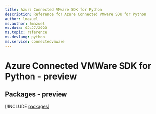 ```yaml
---
title: Azure Connected VMware SDK for Python
description: Reference for Azure Connected VMware SDK for Python
author: lmazuel
ms.author: lmazuel
ms.data: 02/27/2023
ms.topic: reference
ms.devlang: python
ms.service: connectedvmware
---
```

# Azure Connected VMWare SDK for Python - preview
## Packages - preview
[!INCLUDE [packages](connected-vmware-index.md)]